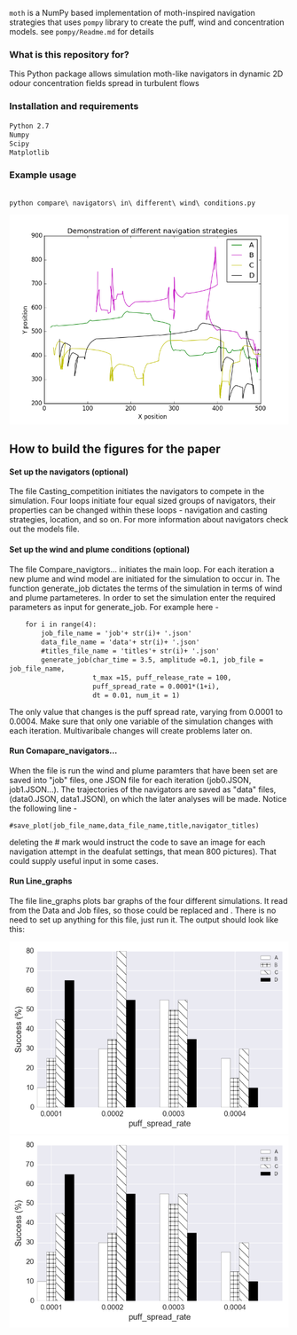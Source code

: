 `moth` is a NumPy based implementation of moth-inspired navigation strategies that uses 
`pompy` library to create the puff, wind and concentration models. see `pompy/Readme.md` 
for details

### What is this repository for?

This Python package allows simulation moth-like navigators in dynamic 2D odour 
concentration fields spread in turbulent flows 

### Installation and requirements

    Python 2.7
    Numpy
    Scipy
    Matplotlib

### Example usage

``` 

python compare\ navigators\ in\ different\ wind\ conditions.py

```

![Demo flight](moth/Demonstration_of_different_navigation_strategies.png)






## How to build the figures for the paper

#### Set up the navigators (optional) 
The file Casting_competition initiates the navigators to compete in the simulation. Four loops initiate four equal sized groups of navigators, their properties can be changed within these loops - navigation and casting strategies, location, and so on. 
For more information about navigators check out the models file. 
#### Set up the wind and plume conditions (optional) 
The file Compare_navigtors... initiates the main loop. For each iteration a new plume and wind model are initiated for the simulation to occur in. The function generate_job dictates the terms of the simulation in terms of wind and plume partameteres. In order to set the simulation enter the required parameters as input for generate_job. For example here - 
```
    for i in range(4):
        job_file_name = 'job'+ str(i)+ '.json'
        data_file_name = 'data'+ str(i)+ '.json'
        #titles_file_name = 'titles'+ str(i)+ '.json'       
        generate_job(char_time = 3.5, amplitude =0.1, job_file = job_file_name,
                     t_max =15, puff_release_rate = 100,
                     puff_spread_rate = 0.0001*(1+i),
                     dt = 0.01, num_it = 1)
```
The only value that changes is the puff spread rate, varying from 0.0001 to 0.0004.
Make sure that only one variable of the simulation changes with each iteration. Multivaribale changes will create problems later on.
#### Run Comapare_navigators... 
When the file is run the wind and plume paramters that have been set are saved into "job" files, one JSON file for each iteration (job0.JSON, job1.JSON...). 
The trajectories of the navigators are saved as "data" files, (data0.JSON, data1.JSON), on which the later analyses will be made. 
Notice the following line - 
```
#save_plot(job_file_name,data_file_name,title,navigator_titles)
```
deleting the # mark would instruct the code to save an image for each navigation attempt in the deafulat settings, that mean 800 pictures). That could supply useful input in some cases. 
#### Run Line_graphs 
The file line_graphs plots bar graphs of the four different simulations. It read from the Data and Job files, so those could be replaced and . There is no need to set up anything for this file, just run it.
The output should look like this: 

![Success Percentage vs Puff Spread Rate](moth/spVSpsr.png)
![Average Navigation Time vs Puff Spread Rate](moth/spVSpsr.png)
